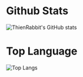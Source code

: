 # Github Stats
![ThienRabbit's GitHub stats](https://github-readme-stats.vercel.app/api?username=ThienRabbit&show_icons=true&theme=tokyonight)
# Top Language
![Top Langs](https://github-readme-stats.vercel.app/api/top-langs/?username=ThienRabbit&theme=tokyonight)
